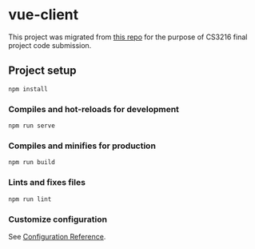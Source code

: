 # vue-client
This project was migrated from [this repo](https://github.com/jiaxiu11/violian) for the purpose of CS3216 final project code submission. 
## Project setup
```
npm install
```

### Compiles and hot-reloads for development
```
npm run serve
```

### Compiles and minifies for production
```
npm run build
```

### Lints and fixes files
```
npm run lint
```

### Customize configuration
See [Configuration Reference](https://cli.vuejs.org/config/).
